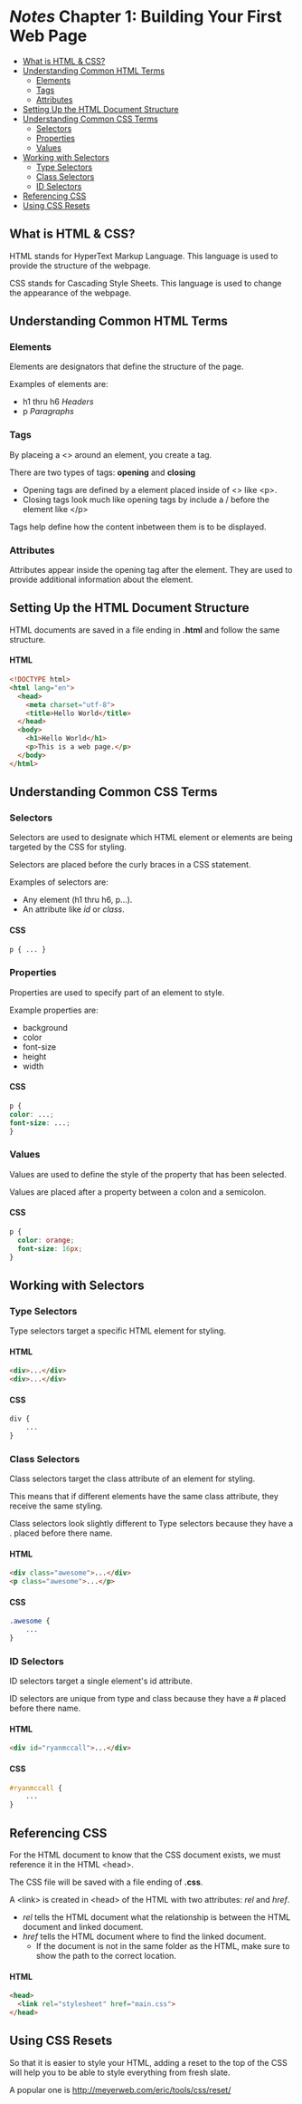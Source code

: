 # *Notes* Chapter 1: Building Your First Web Page

* [What is HTML & CSS?](#what-is-html--css)
* [Understanding Common HTML Terms](#understanding-common-html-terms)
	* [Elements](#elements)
	* [Tags](#tags)
	* [Attributes](#attributes)
* [Setting Up the HTML Document Structure](#setting-up-the-html-document-structure)
* [Understanding Common CSS Terms](#understanding-common-css-terms)
	* [Selectors](#selectors)
	* [Properties](#properties)
	* [Values](#values)
* [Working with Selectors](#working-with-selectors)
	* [Type Selectors](#type-selectors)
	* [Class Selectors](#class-selectors)
	* [ID Selectors](#id-selectors)
* [Referencing CSS](#referencing-css)
* [Using CSS Resets](#using-css-resets)

## What is HTML & CSS?
HTML stands for HyperText Markup Language. This language is used to provide the structure of the webpage.

CSS stands for Cascading Style Sheets. This language is used to change the appearance of the webpage.

## Understanding Common HTML Terms

### Elements
Elements are designators that define the structure of the page. 

Examples of elements are:

* h1 thru h6 *Headers*
* p *Paragraphs*

### Tags
By placeing a \<> around an element, you create a tag.

There are two types of tags: **opening** and **closing**

* Opening tags are defined by a element placed inside of \<> like \<p>.
* Closing tags look much like opening tags by include a / before the element like \</p>

Tags help define how the content inbetween them is to be displayed.

### Attributes
Attributes appear inside the opening tag after the element. They are used to provide additional information about the element.

## Setting Up the HTML Document Structure
HTML documents are saved in a file ending in **.html** and follow the same structure.

#### HTML
```html
<!DOCTYPE html>
<html lang="en">
  <head>
    <meta charset="utf-8">
    <title>Hello World</title>
  </head>
  <body>
    <h1>Hello World</h1>
    <p>This is a web page.</p>
  </body>
</html>
```

## Understanding Common CSS Terms

### Selectors
Selectors are used to designate which HTML element or elements are being targeted by the CSS for styling.

Selectors are placed before the curly braces in a CSS statement.

Examples of selectors are:
* Any element (h1 thru h6, p...).
* An attribute like *id* or *class*.

#### CSS
```css
p { ... }
```

### Properties
Properties are used to specify part of an element to style.

Example properties are:
* background
* color
* font-size
* height
* width

#### CSS
```css
p {
color: ...;
font-size: ...;
}
```

### Values
Values are used to define the style of the property that has been selected.

Values are placed after a property between a colon and a semicolon.

#### CSS
```css
p {
  color: orange;
  font-size: 16px;
}
```

## Working with Selectors

### Type Selectors
Type selectors target a specific HTML element for styling.

#### HTML
```html
<div>...</div>
<div>...</div>
```

#### CSS
```css
div {
	...
}
```

### Class Selectors
Class selectors target the class attribute of an element for styling.

This means that if different elements have the same class attribute, they receive the same styling.

Class selectors look slightly different to Type selectors because they have a . placed before there name.

#### HTML
```html
<div class="awesome">...</div>
<p class="awesome">...</p>
```

#### CSS
```css
.awesome {
	...
}
```

### ID Selectors
ID selectors target a single element's id attribute.

ID selectors are unique from type and class because they have a # placed before there name.

#### HTML
```html
<div id="ryanmccall">...</div>
```

#### CSS
```css
#ryanmccall {
	...
}
```

## Referencing CSS
For the HTML document to know that the CSS document exists, we must reference it in the HTML \<head>.

The CSS file will be saved with a file ending of **.css**.

A \<link> is created in \<head> of the HTML with two attributes: *rel* and *href*.
* *rel* tells the HTML document what the relationship is between the HTML document and linked document.
* *href* tells the HTML document where to find the linked document. 
	* If the document is not in the same folder as the HTML, make sure to show the path to the correct location.

#### HTML
```html
<head>
  <link rel="stylesheet" href="main.css">
</head>
```

## Using CSS Resets
So that it is easier to style your HTML, adding a reset to the top of the CSS will help you to be able to style everything from fresh slate.

A popular one is http://meyerweb.com/eric/tools/css/reset/
